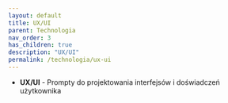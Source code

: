```yaml
---
layout: default
title: UX/UI
parent: Technologia
nav_order: 3
has_children: true
description: "UX/UI"
permalink: /technologia/ux-ui
---
```

- **UX/UI** - Prompty do projektowania interfejsów i doświadczeń użytkownika